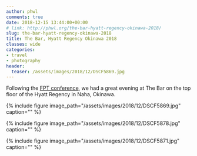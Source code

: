 ```yaml
---
author: phwl
comments: true
date: 2018-12-15 13:44:00+00:00
# link: http://phwl.org/the-bar-hyatt-regency-okinawa-2018/
slug: the-bar-hyatt-regency-okinawa-2018
title: The Bar, Hyatt Regency Okinawa 2018
classes: wide
categories:
- travel
- photography
header:
  teaser: /assets/images/2018/12/DSCF5869.jpg
---
```


Following the [FPT conference](http://icfpt.org), we had a great evening at The Bar on the top floor of the Hyatt Regency in Naha, Okinawa.

{% include figure image_path="/assets/images/2018/12/DSCF5869.jpg" caption="" %}

<!-- more -->

{% include figure image_path="/assets/images/2018/12/DSCF5878.jpg" caption="" %}

{% include figure image_path="/assets/images/2018/12/DSCF5871.jpg" caption="" %}

